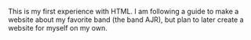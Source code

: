 This is my first experience with HTML. I am following a guide to make a website about my favorite band (the band AJR), but plan to later create a website for myself on my own.
